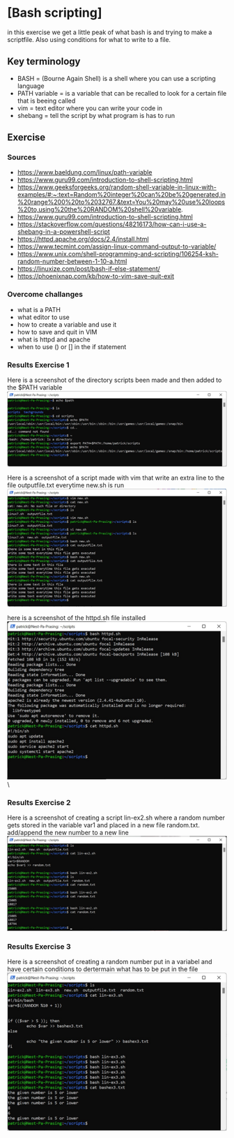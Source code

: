 # [Bash scripting]
in this exercise we get a little peak of what bash is and trying to make a scriptfile. Also using conditions for what to write to a file.

## Key terminology
- BASH = (Bourne Again Shell) is a shell where you can use a scripting language
- PATH variable = is a variable that can be recalled to look for a certain file that is beeing called
- vim = text editor where you can write your code in
- shebang = tell the script by what program is has to run

## Exercise
### Sources
- https://www.baeldung.com/linux/path-variable
- https://www.guru99.com/introduction-to-shell-scripting.html 
- https://www.geeksforgeeks.org/random-shell-variable-in-linux-with-examples/#:~:text=Random%20integer%20can%20be%20generated,in%20range%200%20to%2032767.&text=You%20may%20use%20loops%20to,using%20the%20RANDOM%20shell%20variable.
- https://www.guru99.com/introduction-to-shell-scripting.html
- https://stackoverflow.com/questions/48216173/how-can-i-use-a-shebang-in-a-powershell-script
- https://httpd.apache.org/docs/2.4/install.html 
- https://www.tecmint.com/assign-linux-command-output-to-variable/
- https://www.unix.com/shell-programming-and-scripting/106254-ksh-random-number-between-1-10-a.html
- https://linuxize.com/post/bash-if-else-statement/
- https://phoenixnap.com/kb/how-to-vim-save-quit-exit

### Overcome challanges
- what is a PATH
- what editor to use
- how to create a variable and use it
- how to save and quit in VIM
- what is httpd and apache
- when to use () or [] in the if statement

### Results Exercise 1
Here is a screenshot of the directory scripts been made and then added to the $PATH variable
![screenshot](../00_includes/addpath.jpg)

Here is a screenshot of a script made with vim that write an extra line to the file outputfile.txt everytime new.sh is run
![screenshot](../00_includes/bashscript_newline.jpg)

here is a screenshot of the httpd.sh file installed 
![screenshot](../00_includes/apache.jpg)\

### Results Exercise 2
Here is a screenshot of creating a script lin-ex2.sh where a random number gets stored in the variable var1 and placed in a new file random.txt. add/append the new number to a new line
![screenshot](../00_includes/bashscript_random.jpg)

### Results Exercise 3
Here is a screenshot of creating a random number put in a variabel and have certain conditions to dertermain what has to be put in the file 
![screenshot](../00_includes/bashscript_ifelse.jpg)
